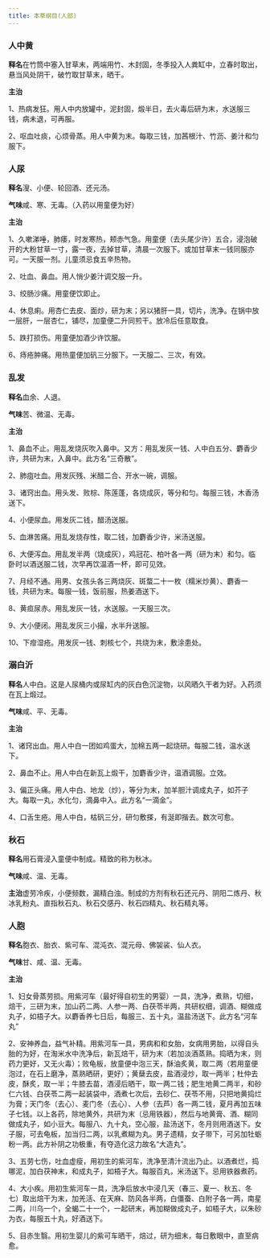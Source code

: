 ```yaml
---
title: 本草纲目(人部)
---
```


### 人中黄

**释名**在竹筒中塞入甘草末，两端用竹、木封固，冬季投入人粪缸中，立春时取出，悬当风处阴干，破竹取甘草末，晒干。

**主治**

1、热病发狂。用人中内放罐中，泥封固，煅半日，去火毒后研为末，水送服三钱，病未退，可再服。

2、呕血吐痰，心烦骨蒸。用人中黄为末。每取三钱，加茜根汁、竹沥、姜汁和匀服下。

### 人尿

**释名**溲、小便、轮回酒、还元汤。

**气味**咸、寒、无毒。（入药以用童便为好）

**主治**

1、久嗽涕唾，肺痿，时发寒热，颊赤气急。用童便（去头尾少许）五合，浸泡破开的大粉甘草一寸，露一夜，去掉甘草，清晨一次服下。或加甘草末一钱同服亦可。一天服一剂。儿童须忌食五辛热物。

2、吐血、鼻血。用人悄少姜汁调交服一升。

3、绞肠沙痛。用童便饮即止。

4、休息痢。用杏仁去皮、面炒，研为末；另以猪肝一具，切片，洗净。在锅中放一层肝，一层杏仁，铺尽，加童便二升同煎干。放冷后任意取食。

5、跌打损伤。用童便加酒少许饮服。

6、痔疮肿痛。用热童便加矾三分服下。一天服二、三次，有效。

### 乱发

**释名**血余、人退。

**气味**苦、微温、无毒。

**主治**

1、鼻血不止。用乱发烧灰吹入鼻中。又方：用乱发灰一钱、人中白五分、麝香少许，共研为末，入鼻中。此方名“三奇散”。

2、肺疽吐血。用发灰残、米醋二合、开水一碗，调服。

3、诸窍出血。用头发、败棕、陈莲蓬，各烧成灰，等分和匀。每服三钱，木香汤送下。

4、小便尿血。用发灰二钱，醋汤送服。

5、血淋苦痛。用乱发烧存性，取二钱，加麝香少许，米汤送服。

6、大便泻血。用乱发半两（烧成灰），鸡冠花、柏叶各一两（研为末）和匀。临卧时以酒送服二钱，次早再饮温酒一杯，即可见效。

7、月经不通。用男、女孩头各三两烧灰、斑蝥二十一枚（糯米炒黄）、麝香一钱，共研为末。每服一钱，饭前服，热姜酒送下。

8、黄疸尿赤。用乱发灰一钱，水送服。一天服三次。

9、大小便闭。用乱发灰三小撮，水半升送服。

10、下疳湿疮。用发灰一钱、刺核七个，共烧为末，敷涂患处。

### 溺白沂

**释名**人中白。这是人尿桶内或尿缸内的灰白色沉淀物，以风晒久干者为好。入药须在瓦上煅过。

**气味**咸、平、无毒。

**主治**

1、诸窍出血。用人中白一团如鸡蛋大，加棉五两一起烧研。每服二钱，温水送下。

2、鼻血不止。用人中白在新瓦上煅干，加麝香少许，温酒调服。立效。

3、偏正头痛。用人中白、地龙（炒），等分为末，加羊胆汁调成丸子，如芥子大。每取一丸，水化匀，滴鼻中入。此方名“一滴金”。

4、口舌生疮。用人中白，枯矾三分，研匀敷搽，有涎即揩去。数次可愈。

### 秋石

**释名**用石膏浸入童便中制成。精致的称为秋冰。

**气味**咸、温、无毒。

**主治**虚劳冷疾，小便频数，漏精白浊。制成的方剂有秋石还元丹、阴阳二炼丹、秋冰乳粉丸、直指秋石丸、秋石交感丹、秋石四精丸、秋石精丸等。

### 人胞

**释名**胞衣、胎衣、紫可车、混沌衣、混元母、佛袈裟、仙人衣。

**气味**甘、咸、温、无毒。

**主治**

1、妇女骨蒸劳损。用紫河车（最好得自初生的男婴）一具，洗净，煮熟，切细，焙干，三研为末，加山药二两、人参一两、白茯苓半两，共研权细，调酒、糊做成丸子，如梧子大。以麝香养七日后，每服三、五十丸，温盐汤送下。此方名“河车丸”

2、安神养血，益气补精。用紫河车一具，男病和和女胎，女病用男胎，以得自头胎的为好，在淘米水中洗净后，新瓦焙干，研为末（若加淡酒蒸熟。捣晒为末，则药力更好，又无火毒）；败龟板，放童便中泡三天，酥油炙黄，取二两（若用童便泡过，在石上磨净，蒸熟晒研，更好）；黄蘖去皮，盐酒浸炒，取一两半；杜仲去皮，酥炙，取一半；牛膝去苗，酒浸后晒干，取一两二钱；肥生地黄二两半，和砂仁六钱、白茯苓二两一起装袋中，酒煮七次后，去砂仁、茯苓不用，只把地黄捣烂为膏；天门冬（去心）、麦门冬（去心）、人参（去芦）各一两二钱，夏月再加五味子七钱。以上各药，除地黄外，共研为末（忌用铁器），然后与地黄膏、酒、糊同做成丸子，如小豆大。每服八、九十丸，空心服，盐汤送下，冬月则用酒送下。女子服，可去龟板，加当归二两，以乳煮糊为丸。男子遗精，女子带下，可另加牡蛎粉一两。此方补阴之功极重，有夺造化这力故名“大造丸”。

3、五劳七伤，吐血虚瘦，用初生的紫河车，洗净至清汁流出乃止。以酒煮烂，捣哪泥，加白茯神末，和成丸子，如梧子大。每服百丸，米汤送下。忌用铁器煮药。

4、大小疾。用初生紫河车一具，洗净后放水中浸几天（春三、夏一、秋五、冬七）取出焙干为末，加羌活、在天麻、防风各半两，白僵蚕、白附子各一两，南星二两，川乌一个，全蝎二十一个，一起研末，再加糊做成丸子，如梧子大，以朱砂为衣，每服五十丸，好酒送下。

5、目赤生翳。用初生婴儿的紫可车晒干，焙过，研为细末，每日敷眼中，直至病愈。
